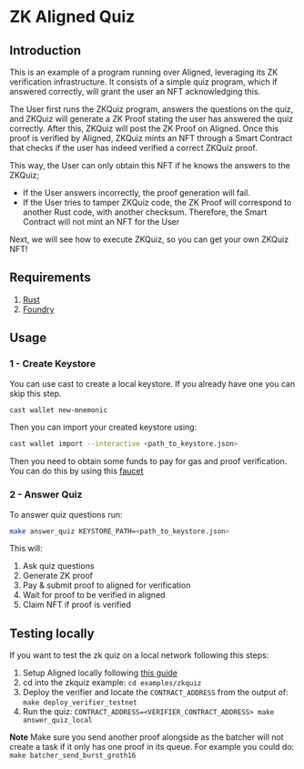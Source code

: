 # ZK Aligned Quiz

## Introduction

This is an example of a program running over Aligned, leveraging its ZK verification infrastructure. It consists of a simple quiz program, which if answered correctly, will grant the user an NFT acknowledging this.

The User first runs the ZKQuiz program, answers the questions on the quiz, and ZKQuiz will generate a ZK Proof stating the user has answered the quiz correctly. After this, ZKQuiz will post the ZK Proof on Aligned. Once this proof is verified by Aligned, ZKQuiz mints an NFT through a Smart Contract that checks if the user has indeed verified a correct ZKQuiz proof.

This way, the User can only obtain this NFT if he knows the answers to the ZKQuiz;
- If the User answers incorrectly, the proof generation will fail.
- If the User tries to tamper ZKQuiz code, the ZK Proof will correspond to another Rust code, with another checksum. Therefore, the Smart Contract will not mint an NFT for the User

Next, we will see how to execute ZKQuiz, so you can get your own ZKQuiz NFT!

## Requirements

1. [Rust](https://www.rust-lang.org/tools/install)
2. [Foundry](https://getfoundry.sh)

## Usage

### 1 - Create Keystore

You can use cast to create a local keystore.
If you already have one you can skip this step.

```bash
cast wallet new-mnemonic
```

Then you can import your created keystore using:

```bash
cast wallet import --interactive <path_to_keystore.json>
```

Then you need to obtain some funds to pay for gas and proof verification.
You can do this by using this [faucet](https://cloud.google.com/application/web3/faucet/ethereum/holesky)

### 2 - Answer Quiz

To answer quiz questions run:

```bash
make answer_quiz KEYSTORE_PATH=<path_to_keystore.json>
```

This will:

1. Ask quiz questions
2. Generate ZK proof
3. Pay & submit proof to aligned for verification
4. Wait for proof to be verified in aligned
5. Claim NFT if proof is verified

## Testing locally

If you want to test the zk quiz on a local network following this steps:

1. Setup Aligned locally following [this guide](../../docs/3_guides/6_setup_aligned.md)
2. cd into the zkquiz example: `cd examples/zkquiz`
3. Deploy the verifier and locate the `CONTRACT_ADDRESS` from the output of: `make deploy_verifier_testnet`
4. Run the quiz: `CONTRACT_ADDRESS=<VERIFIER_CONTRACT_ADDRESS> make answer_quiz_local`

**Note** Make sure you send another proof alongside as the batcher will not create a task if it only has one proof in its queue. For example you could do: `make batcher_send_burst_groth16`
